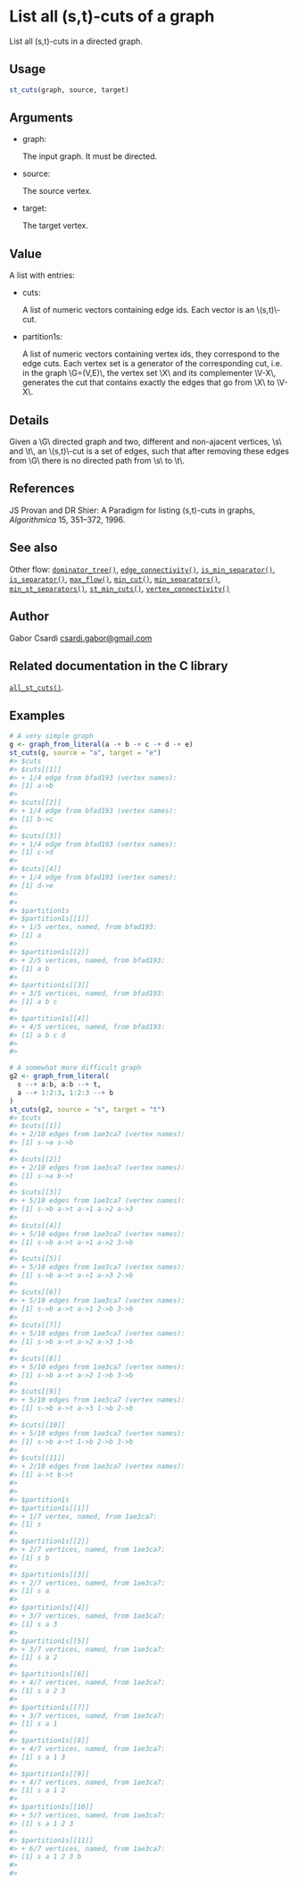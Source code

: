 # List all (s,t)-cuts of a graph

List all (s,t)-cuts in a directed graph.

## Usage

``` r
st_cuts(graph, source, target)
```

## Arguments

- graph:

  The input graph. It must be directed.

- source:

  The source vertex.

- target:

  The target vertex.

## Value

A list with entries:

- cuts:

  A list of numeric vectors containing edge ids. Each vector is an
  \\(s,t)\\-cut.

- partition1s:

  A list of numeric vectors containing vertex ids, they correspond to
  the edge cuts. Each vertex set is a generator of the corresponding
  cut, i.e. in the graph \\G=(V,E)\\, the vertex set \\X\\ and its
  complementer \\V-X\\, generates the cut that contains exactly the
  edges that go from \\X\\ to \\V-X\\.

## Details

Given a \\G\\ directed graph and two, different and non-ajacent
vertices, \\s\\ and \\t\\, an \\(s,t)\\-cut is a set of edges, such that
after removing these edges from \\G\\ there is no directed path from
\\s\\ to \\t\\.

## References

JS Provan and DR Shier: A Paradigm for listing (s,t)-cuts in graphs,
*Algorithmica* 15, 351–372, 1996.

## See also

Other flow:
[`dominator_tree()`](https://r.igraph.org/reference/dominator_tree.md),
[`edge_connectivity()`](https://r.igraph.org/reference/edge_connectivity.md),
[`is_min_separator()`](https://r.igraph.org/reference/is_min_separator.md),
[`is_separator()`](https://r.igraph.org/reference/is_separator.md),
[`max_flow()`](https://r.igraph.org/reference/max_flow.md),
[`min_cut()`](https://r.igraph.org/reference/min_cut.md),
[`min_separators()`](https://r.igraph.org/reference/min_separators.md),
[`min_st_separators()`](https://r.igraph.org/reference/min_st_separators.md),
[`st_min_cuts()`](https://r.igraph.org/reference/st_min_cuts.md),
[`vertex_connectivity()`](https://r.igraph.org/reference/vertex_connectivity.md)

## Author

Gabor Csardi <csardi.gabor@gmail.com>

## Related documentation in the C library

[`all_st_cuts()`](https://igraph.org/c/html/latest/igraph-Flows.html#igraph_all_st_cuts).

## Examples

``` r
# A very simple graph
g <- graph_from_literal(a -+ b -+ c -+ d -+ e)
st_cuts(g, source = "a", target = "e")
#> $cuts
#> $cuts[[1]]
#> + 1/4 edge from bfad193 (vertex names):
#> [1] a->b
#> 
#> $cuts[[2]]
#> + 1/4 edge from bfad193 (vertex names):
#> [1] b->c
#> 
#> $cuts[[3]]
#> + 1/4 edge from bfad193 (vertex names):
#> [1] c->d
#> 
#> $cuts[[4]]
#> + 1/4 edge from bfad193 (vertex names):
#> [1] d->e
#> 
#> 
#> $partition1s
#> $partition1s[[1]]
#> + 1/5 vertex, named, from bfad193:
#> [1] a
#> 
#> $partition1s[[2]]
#> + 2/5 vertices, named, from bfad193:
#> [1] a b
#> 
#> $partition1s[[3]]
#> + 3/5 vertices, named, from bfad193:
#> [1] a b c
#> 
#> $partition1s[[4]]
#> + 4/5 vertices, named, from bfad193:
#> [1] a b c d
#> 
#> 

# A somewhat more difficult graph
g2 <- graph_from_literal(
  s --+ a:b, a:b --+ t,
  a --+ 1:2:3, 1:2:3 --+ b
)
st_cuts(g2, source = "s", target = "t")
#> $cuts
#> $cuts[[1]]
#> + 2/10 edges from 1ae3ca7 (vertex names):
#> [1] s->a s->b
#> 
#> $cuts[[2]]
#> + 2/10 edges from 1ae3ca7 (vertex names):
#> [1] s->a b->t
#> 
#> $cuts[[3]]
#> + 5/10 edges from 1ae3ca7 (vertex names):
#> [1] s->b a->t a->1 a->2 a->3
#> 
#> $cuts[[4]]
#> + 5/10 edges from 1ae3ca7 (vertex names):
#> [1] s->b a->t a->1 a->2 3->b
#> 
#> $cuts[[5]]
#> + 5/10 edges from 1ae3ca7 (vertex names):
#> [1] s->b a->t a->1 a->3 2->b
#> 
#> $cuts[[6]]
#> + 5/10 edges from 1ae3ca7 (vertex names):
#> [1] s->b a->t a->1 2->b 3->b
#> 
#> $cuts[[7]]
#> + 5/10 edges from 1ae3ca7 (vertex names):
#> [1] s->b a->t a->2 a->3 1->b
#> 
#> $cuts[[8]]
#> + 5/10 edges from 1ae3ca7 (vertex names):
#> [1] s->b a->t a->2 1->b 3->b
#> 
#> $cuts[[9]]
#> + 5/10 edges from 1ae3ca7 (vertex names):
#> [1] s->b a->t a->3 1->b 2->b
#> 
#> $cuts[[10]]
#> + 5/10 edges from 1ae3ca7 (vertex names):
#> [1] s->b a->t 1->b 2->b 3->b
#> 
#> $cuts[[11]]
#> + 2/10 edges from 1ae3ca7 (vertex names):
#> [1] a->t b->t
#> 
#> 
#> $partition1s
#> $partition1s[[1]]
#> + 1/7 vertex, named, from 1ae3ca7:
#> [1] s
#> 
#> $partition1s[[2]]
#> + 2/7 vertices, named, from 1ae3ca7:
#> [1] s b
#> 
#> $partition1s[[3]]
#> + 2/7 vertices, named, from 1ae3ca7:
#> [1] s a
#> 
#> $partition1s[[4]]
#> + 3/7 vertices, named, from 1ae3ca7:
#> [1] s a 3
#> 
#> $partition1s[[5]]
#> + 3/7 vertices, named, from 1ae3ca7:
#> [1] s a 2
#> 
#> $partition1s[[6]]
#> + 4/7 vertices, named, from 1ae3ca7:
#> [1] s a 2 3
#> 
#> $partition1s[[7]]
#> + 3/7 vertices, named, from 1ae3ca7:
#> [1] s a 1
#> 
#> $partition1s[[8]]
#> + 4/7 vertices, named, from 1ae3ca7:
#> [1] s a 1 3
#> 
#> $partition1s[[9]]
#> + 4/7 vertices, named, from 1ae3ca7:
#> [1] s a 1 2
#> 
#> $partition1s[[10]]
#> + 5/7 vertices, named, from 1ae3ca7:
#> [1] s a 1 2 3
#> 
#> $partition1s[[11]]
#> + 6/7 vertices, named, from 1ae3ca7:
#> [1] s a 1 2 3 b
#> 
#> 
```
